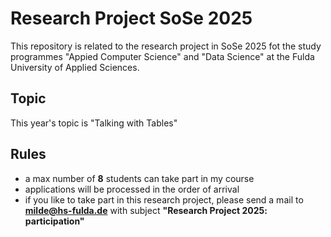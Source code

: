 # Research Project SoSe 2025

This repository is related to the research project in SoSe 2025 fot the study programmes "Appied Computer Science" and "Data Science"
at the Fulda University of Applied Sciences.

## Topic

This year's topic is "Talking with Tables"

## Rules

- a max number of **8** students can take part in my course
- applications will be processed in the order of arrival
- if you like to take part in this research project, please send a mail to **milde@hs-fulda.de** with subject **"Research Project 2025: participation"**
